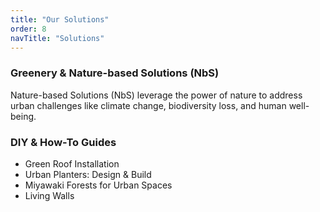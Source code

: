 ```yaml
---
title: "Our Solutions"
order: 8
navTitle: "Solutions"
---
```

### Greenery & Nature-based Solutions (NbS)
Nature-based Solutions (NbS) leverage the power of nature to address urban challenges like climate change, biodiversity loss, and human well-being.

### DIY & How-To Guides
* Green Roof Installation
* Urban Planters: Design & Build
* Miyawaki Forests for Urban Spaces
* Living Walls